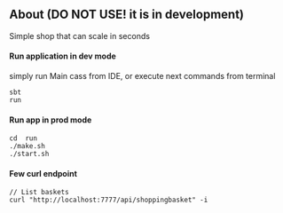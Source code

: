 ## About (DO NOT USE! it is in development)
Simple shop that can scale in seconds

#### Run application in dev mode
simply run Main cass from IDE, or execute next commands from terminal
```
sbt
run
```

#### Run app in prod mode
```
cd  run
./make.sh
./start.sh
```

#### Few curl endpoint
```
// List baskets
curl "http://localhost:7777/api/shoppingbasket" -i
```